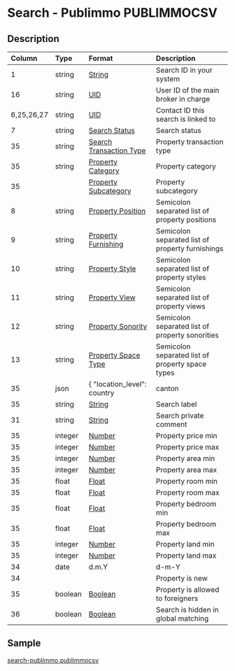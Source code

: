 # Search - Publimmo PUBLIMMOCSV

## Description

| Column | Type | Format | Description |
| :--- | :--- | :--- | :--- |
| 1 | string | [String](https://en.wikipedia.org/wiki/String_(computer_science)) | Search ID in your system |
| 16 | string | [UID](https://en.wikipedia.org/wiki/Unique_identifier) | User ID of the main broker in charge |
| 6,25,26,27 | string | [UID](https://en.wikipedia.org/wiki/Unique_identifier) | Contact ID this search is linked to |
| 7 | string | [Search Status](../values/search_status_id.md) | Search status |
| 35 | string | [Search Transaction Type](../values/search_transaction_type_id.md) | Property transaction type |
| 35 | string | [Property Category](../values/property_category_id.md) | Property category |
| 35 |  | [Property Subcategory](../values/property_subcategory_id.md) | Property subcategory |
| 8 | string | [Property Position](../values/property_position_id.md) | Semicolon separated list of property positions |
| 9 | string | [Property Furnishing](../values/property_furnishing_id.md) | Semicolon separated list of property furnishings |
| 10 | string | [Property Style](../values/property_style_id.md) | Semicolon separated list of property styles |
| 11 | string | [Property View](../values/property_view_id.md) | Semicolon separated list of property views |
| 12 | string | [Property Sonority](../values/property_sonority_id.md) | Semicolon separated list of property sonorities |
| 13 | string | [Property Space Type](../values/property_space_type_id.md) | Semicolon separated list of property space types |
| 35 | json | { "location_level": country|canton|district|zone|city|quarter, "location_name": string, "zip": string, "line1": string, "line2": string, "line3": string, "environment_id": string, "altitude": string, "longitude": string, "latitude": string } | Search real location |
| 35 | string | [String](https://en.wikipedia.org/wiki/String_(computer_science)) | Search label |
| 31 | string | [String](https://en.wikipedia.org/wiki/String_(computer_science)) | Search private comment |
| 35 | integer | [Number](https://en.wikipedia.org/wiki/Integer) | Property price min |
| 35 | integer | [Number](https://en.wikipedia.org/wiki/Integer) | Property price max |
| 35 | integer | [Number](https://en.wikipedia.org/wiki/Integer) | Property area min |
| 35 | integer | [Number](https://en.wikipedia.org/wiki/Integer) | Property area max |
| 35 | float | [Float](https://en.wikipedia.org/wiki/Decimal) | Property room min |
| 35 | float | [Float](https://en.wikipedia.org/wiki/Decimal) | Property room max |
| 35 | float | [Float](https://en.wikipedia.org/wiki/Decimal) | Property bedroom min |
| 35 | float | [Float](https://en.wikipedia.org/wiki/Decimal) | Property bedroom max |
| 35 | integer | [Number](https://en.wikipedia.org/wiki/Integer) | Property land min |
| 35 | integer | [Number](https://en.wikipedia.org/wiki/Integer) | Property land max |
| 34 | date | d.m.Y | d-m-Y | Y-m-d | Search update date |
| 34 |  |  | Property is new |
| 35 | boolean | [Boolean](https://en.wikipedia.org/wiki/Boolean_data_type) | Property is allowed to foreigners |
| 36 | boolean | [Boolean](https://en.wikipedia.org/wiki/Boolean_data_type) | Search is hidden in global matching |

## Sample

[search-publimmo.publimmocsv](../samples/search-publimmo.publimmocsv)
```

```
